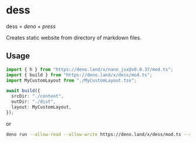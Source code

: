 # dess

dess = _deno_ + _press_

Creates static website from directory of markdown files.

## Usage

```ts
import { h } from "https://deno.land/x/nano_jsx@v0.0.37/mod.ts";
import { build } from "https://deno.land/x/dess/mod.ts";
import MyCustomLayout from "./MyCustomLayout.tsx";

await build({
  srcDir: "./content",
  outDir: "./dist",
  layout: MyCustomLayout,
});
```

or

```sh
deno run --allow-read --allow-write https://deno.land/x/dess/mod.ts --srcDir=./ --outDir=./dist --layout=./Layout.tsx
```
